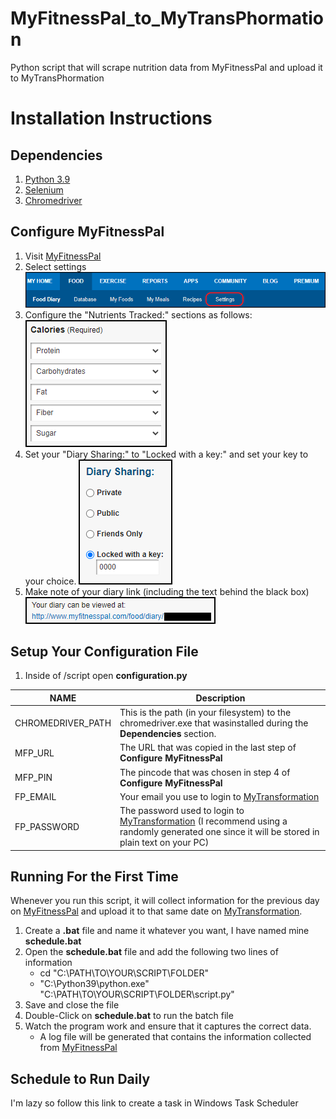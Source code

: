 # MyFitnessPal_to_MyTransPhormation
Python script that will scrape nutrition data from MyFitnessPal and upload it to MyTransPhormation

# Installation Instructions

## Dependencies
1. [Python 3.9](https://www.python.org/downloads/release/python-390/)
2. [Selenium](https://www.selenium.dev/)
3. [Chromedriver](https://chromedriver.chromium.org/downloads)

## Configure MyFitnessPal
1. Visit [MyFitnessPal](https://www.myfitnesspal.com/)
2. Select settings
![settings](/docs/instructions_1.png)
3. Configure the "Nutrients Tracked:" sections as follows:
![Nutrients Tracked](/docs/instructions_2.png)
4. Set your "Diary Sharing:" to "Locked with a key:" and set your key to your choice. 
![Locked](/docs/instructions_3.png)
5. Make note of your diary link (including the text behind the black box)
![Diary Link](/docs/instructions_4.png)

## Setup Your Configuration File
1. Inside of /script open **configuration.py**

| NAME | Description |
| ---------------- | ------------- |
| CHROMEDRIVER_PATH | This is the path (in your filesystem) to the chromedriver.exe that wasinstalled during the **Dependencies** section.|
| MFP_URL | The URL that was copied in the last step of **Configure MyFitnessPal**|
| MFP_PIN | The pincode that was chosen in step 4 of **Configure MyFitnessPal**|
| FP_EMAIL | Your email you use to login to [MyTransformation](https://app.mytransphormation.com/dashboard)|
| FP_PASSWORD | The password used to login to [MyTransformation](https://app.mytransphormation.com/dashboard) (I recommend using a randomly generated one since it will be stored in plain text on your PC)|

## Running For the First Time
Whenever you run this script, it will collect information for the previous day on [MyFitnessPal](https://www.myfitnesspal.com/) and upload it to that same date on [MyTransformation](https://app.mytransphormation.com/dashboard).

1. Create a **.bat** file and name it whatever you want, I have named mine **schedule.bat**
2. Open the **schedule.bat** file and add the following two lines of information
   - cd "C:\PATH\TO\YOUR\SCRIPT\FOLDER\"
   - "C:\Python39\python.exe" "C:\PATH\TO\YOUR\SCRIPT\FOLDER\script.py"
3. Save and close the file
4. Double-Click on **schedule.bat** to run the batch file
5. Watch the program work and ensure that it captures the correct data.
   - A log file will be generated that contains the information collected from [MyFitnessPal](https://www.myfitnesspal.com/)

## Schedule to Run Daily
I'm lazy so follow this link to create a task in Windows Task Scheduler